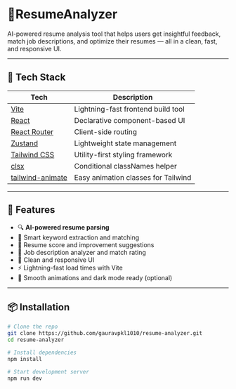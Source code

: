 # 🎯ResumeAnalyzer

AI-powered resume analysis tool that helps users get insightful feedback, match job descriptions, and optimize their resumes — all in a clean, fast, and responsive UI.

---

## 🚀 Tech Stack

| Tech                                                               | Description                         |
| ------------------------------------------------------------------ | ----------------------------------- |
| [Vite](https://vitejs.dev/)                                        | Lightning-fast frontend build tool  |
| [React](https://react.dev/)                                        | Declarative component-based UI      |
| [React Router](https://reactrouter.com/)                           | Client-side routing                 |
| [Zustand](https://github.com/pmndrs/zustand)                       | Lightweight state management        |
| [Tailwind CSS](https://tailwindcss.com/)                           | Utility-first styling framework     |
| [clsx](https://github.com/lukeed/clsx)                             | Conditional classNames helper       |
| [tailwind-animate](https://github.com/benface/tailwindcss-animate) | Easy animation classes for Tailwind |

---

## 🧠 Features

- 🔍 **AI-powered resume parsing**
- 📄 Smart keyword extraction and matching
- 📝 Resume score and improvement suggestions
- 💼 Job description analyzer and match rating
- 🎯 Clean and responsive UI
- ⚡️ Lightning-fast load times with Vite
- 🌙 Smooth animations and dark mode ready (optional)

---

## 📦 Installation

```bash
# Clone the repo
git clone https://github.com/gauravpkl1010/resume-analyzer.git
cd resume-analyzer

# Install dependencies
npm install

# Start development server
npm run dev
```
